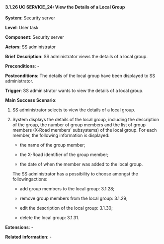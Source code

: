 #### 3.1.26 UC SERVICE\_24: View the Details of a Local Group

**System**: Security server

**Level**: User task

**Component**: Security server

**Actors**: SS administrator

**Brief** **Description**: SS administrator views the details of a local
group.

**Preconditions**: -

**Postconditions**: The details of the local group have been displayed
to SS administrator.

**Trigger**: SS administrator wants to view the details of a local
group.

**Main** **Success** **Scenario**:

1.  SS administrator selects to view the details of a local group.

2.  System displays the details of the local group, including the
    description of the group, the number of group members and the list
    of group members (X‑Road members' subsystems) of the local group.
    For each member, the following information is displayed:

    -   the name of the group member;

    -   the X-Road identifier of the group member;

    -   the date of when the member was added to the local group.

    The SS administrator has a possibility to choose amongst the followingactions:

    -   add group members to the local group: 3.1.28;
    
    -   remove group members from the local group: 3.1.29;
    
    -   edit the description of the local group: 3.1.30;
    
    -   delete the local group: 3.1.31.

**Extensions**: -

**Related** **information**: -